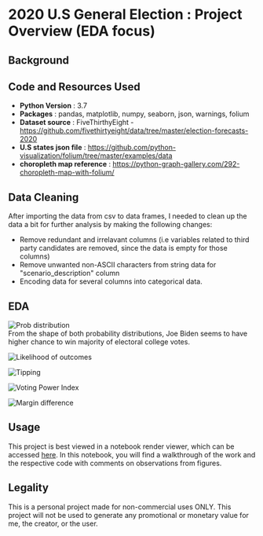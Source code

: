 # 2020 U.S General Election : Project Overview (EDA focus)

**Background**
---

**Code and Resources Used**
---
- **Python Version** : 3.7
- **Packages** : pandas, matplotlib, numpy, seaborn, json, warnings, folium
- **Dataset source** : FiveThirthyEight - https://github.com/fivethirtyeight/data/tree/master/election-forecasts-2020
- **U.S states json file** : https://github.com/python-visualization/folium/tree/master/examples/data
- **choropleth map reference** : https://python-graph-gallery.com/292-choropleth-map-with-folium/

**Data Cleaning**
---
After importing the data from csv to data frames, I needed to clean up the data a bit for further analysis by making the following changes:
- Remove redundant and irrelavant columns (i.e variables related to third party candidates are removed, since the data is empty for those columns)
- Remove unwanted non-ASCII characters from string data for "scenario_description" column
- Encoding data for several columns into categorical data.

**EDA**
---
![Prob  distribution](https://user-images.githubusercontent.com/34255556/93668271-ea023e80-fabd-11ea-8c4d-2a3ac4879f6e.png)<br/>
From the shape of both probability distributions, Joe Biden seems to have higher chance to win majority of electoral college votes.

![Likelihood of outcomes](https://user-images.githubusercontent.com/34255556/93668240-cdfe9d00-fabd-11ea-9974-524796456846.png)<br/>

![Tipping](https://user-images.githubusercontent.com/34255556/93668083-ef12be00-fabc-11ea-9a7d-2d0fb67676e7.PNG)<br/>

![Voting Power Index](https://user-images.githubusercontent.com/34255556/93668084-f0dc8180-fabc-11ea-91ce-be468cd88071.PNG)<br/>

![Margin difference](https://user-images.githubusercontent.com/34255556/93668168-80823000-fabd-11ea-96fb-66a4ebad5268.PNG)<br/>

**Usage**
---
This project is best viewed in a notebook render viewer, which can be accessed [here](https://nbviewer.jupyter.org/github/YXLiaw/2020-U.S-General-Election/blob/master/2020%20U.S%20General%20Election.ipynb). In this notebook, you will find a walkthrough of the work and the respective code with comments on observations from figures.

**Legality**
---
This is a personal project made for non-commercial uses ONLY. This project will not be used to generate any promotional or monetary value for me, the creator, or the user.
